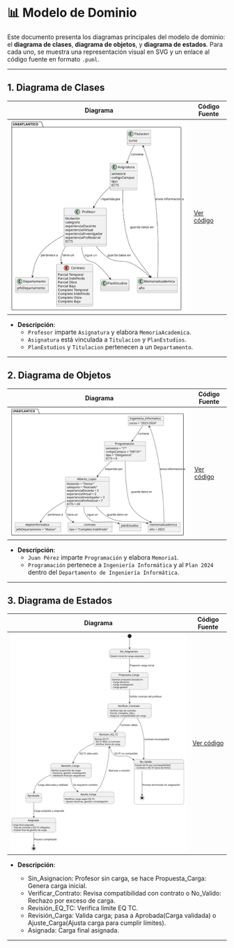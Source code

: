 # 📊 Modelo de Dominio

Este documento presenta los diagramas principales del modelo de dominio: el **diagrama de clases**, **diagrama de objetos**, y **diagrama de estados**. Para cada uno, se muestra una representación visual en SVG y un enlace al código fuente en formato `.puml`.

---

## 1. Diagrama de Clases


| **Diagrama** | **Código Fuente** |
|--------------|--------------------|
| ![Diagrama de Clases](/images/modelosUML/MdD/diagramaDeClases.svg) | [Ver código](/modelosUML/diagramaDeClases.puml) |

- **Descripción**: 
  - `Profesor` imparte `Asignatura` y elabora `MemoriaAcademica`.
  - `Asignatura` está vinculada a `Titulacion` y `PlanEstudios`.
  - `PlanEstudios` y `Titulacion` pertenecen a un `Departamento`.

---

## 2. Diagrama de Objetos



| **Diagrama** | **Código Fuente** |
|--------------|--------------------|
| ![Diagrama de Objetos](/images/modelosUML/MdD/diagramaDeObjetos.svg) | [Ver código](/modelosUML/diagramaDeObjetos.puml) |

- **Descripción**:
  - `Juan Pérez` imparte `Programación` y elabora `Memoria1`.
  - `Programación` pertenece a `Ingeniería Informática` y al `Plan 2024` dentro del `Departamento de Ingeniería Informática`.

---

## 3. Diagrama de Estados


| **Diagrama** | **Código Fuente** |
|--------------|--------------------|
| ![Diagrama de Estados](/images/modelosUML/MdD/diagramaDeEstados.svg) | [Ver código](/modelosUML/diagramaDeEstados.puml) |

- **Descripción**:

  - Sin_Asignacion: Profesor sin carga, se hace Propuesta_Carga: Genera carga inicial.
  - Verificar_Contrato: Revisa compatibilidad con contrato o No_Valido: Rechazo por exceso de carga.
  - Revisión_EQ_TC: Verifica límite EQ TC.
  - Revisión_Carga: Valida carga; pasa a Aprobada(Carga validada) o Ajuste_Carga(Ajusta carga para cumplir límites).
  - Asignada: Carga final asignada.

--- 
